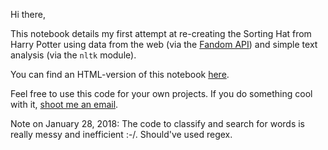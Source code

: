 Hi there,

This notebook details my first attempt at re-creating the Sorting Hat from Harry Potter using data from the web (via the [Fandom API](http://api.wikia.com/wiki/Quick_Start)) and simple text analysis (via the `nltk` module). 

You can find an HTML-version of this notebook [here](http://blog.yhat.com/posts/harry-potter-classification.html).

Feel free to use this code for your own projects. If you do something cool with it, [shoot me an email](<mailto:bryan.berend@gmail.com>). 

Note on January 28, 2018: The code to classify and search for words is really messy and inefficient :-/. Should've used regex.
